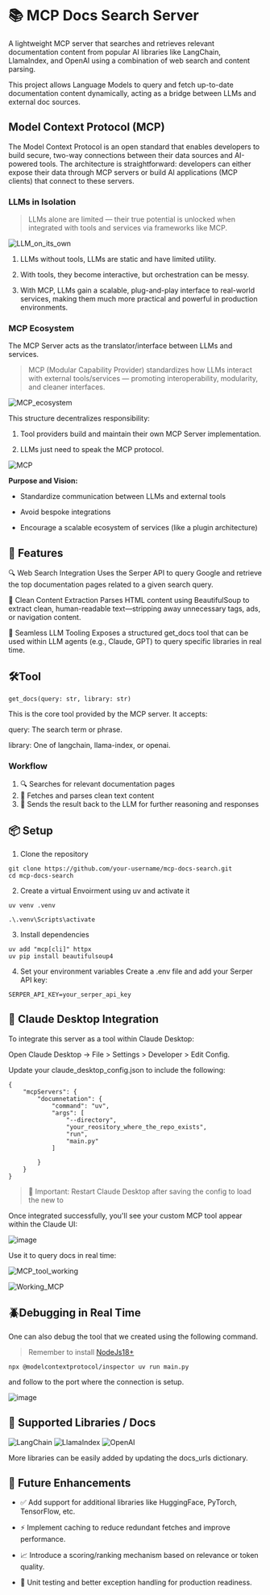 # 📚 MCP Docs Search Server

A lightweight MCP server that searches and retrieves relevant documentation content from popular AI libraries like LangChain, LlamaIndex, and OpenAI using a combination of web search and content parsing.

This project allows Language Models to query and fetch up-to-date documentation content dynamically, acting as a bridge between LLMs and external doc sources.

## Model Context Protocol (MCP)
The Model Context Protocol is an open standard that enables developers to build secure, two-way connections between their data sources and AI-powered tools. The architecture is straightforward: developers can either expose their data through MCP servers or build AI applications (MCP clients) that connect to these servers.

 ### LLMs in Isolation

> LLMs alone are limited — their true potential is unlocked when integrated with tools and services via frameworks like MCP.


![LLM_on_its_own](https://github.com/user-attachments/assets/a27664b7-ab6f-41e8-ad2e-08d710fa12f7)

1.  LLMs without tools, LLMs are static and have limited utility.

2. With tools, they become interactive, but orchestration can be messy.

3. With MCP, LLMs gain a scalable, plug-and-play interface to real-world services, making them much more practical and powerful in production environments.


### MCP Ecosystem


The MCP Server acts as the translator/interface between LLMs and services.

> MCP (Modular Capability Provider) standardizes how LLMs interact with external tools/services — promoting interoperability, modularity, and cleaner interfaces.


![MCP_ecosystem](https://github.com/user-attachments/assets/f493ccd3-6746-49a3-9b1a-7ef13d8fa45b)



This structure decentralizes responsibility:

1. Tool providers build and maintain their own MCP Server implementation.

2. LLMs just need to speak the MCP protocol.

![MCP](https://github.com/user-attachments/assets/1046aca4-c86d-4664-ac03-868bd4b9a5bf)


**Purpose and Vision:**

- Standardize communication between LLMs and external tools

- Avoid bespoke integrations

- Encourage a scalable ecosystem of services (like a plugin architecture)


## 🚀 Features

🔍 Web Search Integration
Uses the Serper API to query Google and retrieve the top documentation pages related to a given search query.

🧹 Clean Content Extraction
Parses HTML content using BeautifulSoup to extract clean, human-readable text—stripping away unnecessary tags, ads, or navigation content.

🤖 Seamless LLM Tooling
Exposes a structured get_docs tool that can be used within LLM agents (e.g., Claude, GPT) to query specific libraries in real time.


## 🛠️Tool

`get_docs(query: str, library: str)`

This is the core tool provided by the MCP server.
It accepts:

query: The search term or phrase.

library: One of langchain, llama-index, or openai.

### Workflow
1. 🔍 Searches for relevant documentation pages
2. 📄 Fetches and parses clean text content
3. 🧠 Sends the result back to the LLM for further reasoning and responses


## 📦 Setup

1. Clone the repository
```
git clone https://github.com/your-username/mcp-docs-search.git
cd mcp-docs-search
```
2. Create a virtual Envoirment using uv and activate it

```
uv venv .venv

.\.venv\Scripts\activate
```


3. Install dependencies
```
uv add "mcp[cli]" httpx
uv pip install beautifulsoup4
```

4. Set your environment variables Create a .env file and add your Serper API key:
```
SERPER_API_KEY=your_serper_api_key
```

## 🧩 Claude Desktop Integration

To integrate this server as a tool within Claude Desktop:

Open Claude Desktop → File > Settings > Developer > Edit Config.

Update your claude_desktop_config.json to include the following:


```
{
    "mcpServers": {
        "documnetation": {
            "command": "uv",
            "args": [
                "--directory",
                "your_reository_where_the_repo_exists",
                "run",
                "main.py"
            ]

        }
    }
}
```


> 🔁 Important: Restart Claude Desktop after saving the config to load the new to

Once integrated successfully, you'll see your custom MCP tool appear within the Claude UI:


![image](https://github.com/user-attachments/assets/3a855889-c04c-49f1-a69a-61c3fdf9f1e8)


Use it to query docs in real time:

![MCP_tool_working](https://github.com/user-attachments/assets/5790241b-d94f-4fd9-ad26-cafd30933ca9)


![Working_MCP](https://github.com/user-attachments/assets/0d732017-52c4-41c5-8275-0a4c6f335609)



## 🪲Debugging in Real Time

One can also debug the tool that we created using the following command.

> Remember to install [NodeJs18+](https://nodejs.org/en/download)

```
npx @modelcontextprotocol/inspector uv run main.py
```
and follow to the port where the connection is setup.

![image](https://github.com/user-attachments/assets/965771df-3d1c-4f05-87e4-996e5a154d17)



## 🧰 Supported Libraries / Docs

![LangChain](https://img.shields.io/badge/LangChain-000000?style=for-the-badge&logo=chainlink&logoColor=white)
![LlamaIndex](https://img.shields.io/badge/LlamaIndex-8E44AD?style=for-the-badge&logo=llama&logoColor=white)
![OpenAI](https://img.shields.io/badge/OpenAI-412991?style=for-the-badge&logo=openai&logoColor=white)

More libraries can be easily added by updating the docs_urls dictionary.


## 🧠 Future Enhancements

- ✅ Add support for additional libraries like HuggingFace, PyTorch, TensorFlow, etc.

- ⚡ Implement caching to reduce redundant fetches and improve performance.

- 📈 Introduce a scoring/ranking mechanism based on relevance or token quality.

- 🧪 Unit testing and better exception handling for production readiness.
